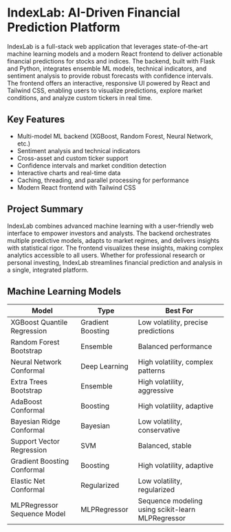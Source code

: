 # IndexLab: AI-Driven Financial Prediction Platform

IndexLab is a full-stack web application that leverages state-of-the-art machine learning models and a modern React frontend to deliver actionable financial predictions for stocks and indices. The backend, built with Flask and Python, integrates ensemble ML models, technical indicators, and sentiment analysis to provide robust forecasts with confidence intervals. The frontend offers an interactive, responsive UI powered by React and Tailwind CSS, enabling users to visualize predictions, explore market conditions, and analyze custom tickers in real time.

## Key Features
- Multi-model ML backend (XGBoost, Random Forest, Neural Network, etc.)
- Sentiment analysis and technical indicators
- Cross-asset and custom ticker support
- Confidence intervals and market condition detection
- Interactive charts and real-time data
- Caching, threading, and parallel processing for performance
- Modern React frontend with Tailwind CSS

## Project Summary
IndexLab combines advanced machine learning with a user-friendly web interface to empower investors and analysts. The backend orchestrates multiple predictive models, adapts to market regimes, and delivers insights with statistical rigor. The frontend visualizes these insights, making complex analytics accessible to all users. Whether for professional research or personal investing, IndexLab streamlines financial prediction and analysis in a single, integrated platform.

## Machine Learning Models
| Model | Type | Best For |
|-------|------|----------|
| XGBoost Quantile Regression | Gradient Boosting | Low volatility, precise predictions |
| Random Forest Bootstrap | Ensemble | Balanced performance |
| Neural Network Conformal | Deep Learning | High volatility, complex patterns |
| Extra Trees Bootstrap | Ensemble | High volatility, aggressive |
| AdaBoost Conformal | Boosting | High volatility, adaptive |
| Bayesian Ridge Conformal | Bayesian | Low volatility, conservative |
| Support Vector Regression | SVM | Balanced, stable |
| Gradient Boosting Conformal | Boosting | High volatility, adaptive |
| Elastic Net Conformal | Regularized | Low volatility, regularized |
| MLPRegressor Sequence Model | MLPRegressor | Sequence modeling using scikit-learn MLPRegressor |